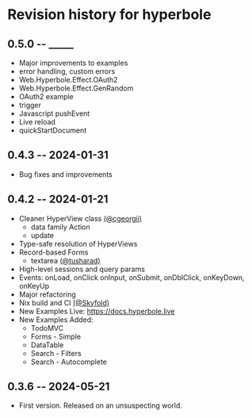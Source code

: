 # Revision history for hyperbole

## 0.5.0 -- _____

* Major improvements to examples
* error handling, custom errors
* Web.Hyperbole.Effect.OAuth2
* Web.Hyperbole.Effect.GenRandom
* OAuth2 example
* trigger
* Javascript pushEvent
* Live reload
* quickStartDocument

## 0.4.3 -- 2024-01-31

* Bug fixes and improvements

## 0.4.2 -- 2024-01-21

* Cleaner HyperView class [(@cgeorgii)](https://github.com/cgeorgii)
  * data family Action
  * update
* Type-safe resolution of HyperViews
* Record-based Forms
  * textarea [(@tusharad)](https://github.com/tusharad)
* High-level sessions and query params
* Events: onLoad, onClick onInput, onSubmit, onDblClick, onKeyDown, onKeyUp
* Major refactoring
* Nix build and CI [(@Skyfold)](https://github.com/Skyfold)
* New Examples Live: https://docs.hyperbole.live
* New Examples Added:
  * TodoMVC
  * Forms - Simple
  * DataTable
  * Search - Filters
  * Search - Autocomplete

## 0.3.6 -- 2024-05-21

* First version. Released on an unsuspecting world.
